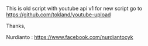 This is old script with youtube api v1 for new script go to https://github.com/tokland/youtube-upload

Thanks,

Nurdianto : https://www.facebook.com/nurdiantocyk
